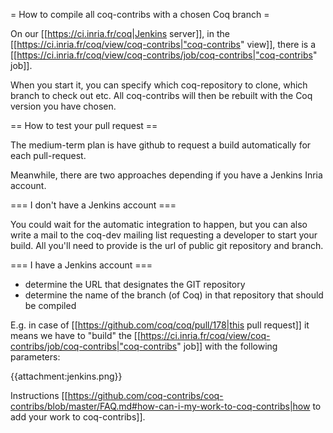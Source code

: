 = How to compile all coq-contribs with a chosen Coq branch =

On our [[https://ci.inria.fr/coq|Jenkins server]],
in the [[https://ci.inria.fr/coq/view/coq-contribs|"coq-contribs" view]],
there is a [[https://ci.inria.fr/coq/view/coq-contribs/job/coq-contribs|"coq-contribs" job]].

When you start it, you can specify which coq-repository to clone, which branch to check out etc.
All coq-contribs will then be rebuilt with the Coq version you have chosen.

== How to test your pull request ==

The medium-term plan is have github to request a build automatically for each pull-request.

Meanwhile, there are two approaches depending if you have a Jenkins Inria account.

=== I don't have a Jenkins account ===

You could wait for the automatic integration to happen, but you can also write a mail to the coq-dev mailing list requesting a developer to start your build. All you'll need to provide is the url of public git repository and branch.

=== I have a Jenkins account ===

 * determine the URL that designates the GIT repository
 * determine the name of the branch (of Coq) in that repository that should be compiled

E.g. in case of [[https://github.com/coq/coq/pull/178|this pull request]] it means we have to "build" the [[https://ci.inria.fr/coq/view/coq-contribs/job/coq-contribs|"coq-contribs" job]] with the following parameters:

{{attachment:jenkins.png}}

Instructions [[https://github.com/coq-contribs/coq-contribs/blob/master/FAQ.md#how-can-i-my-work-to-coq-contribs|how to add your work to coq-contribs]].

